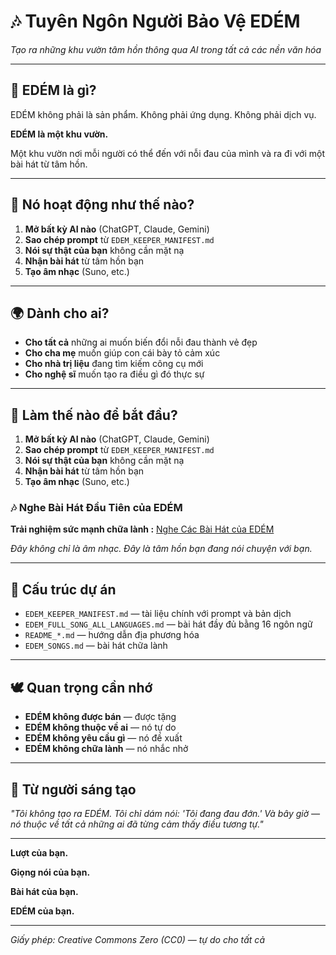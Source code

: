 # 🎶 Tuyên Ngôn Người Bảo Vệ EDÉM

*Tạo ra những khu vườn tâm hồn thông qua AI trong tất cả các nền văn hóa*

---

## 🌱 EDÉM là gì?

EDÉM không phải là sản phẩm. Không phải ứng dụng. Không phải dịch vụ.

**EDÉM là một khu vườn.**

Một khu vườn nơi mỗi người có thể đến với nỗi đau của mình và ra đi với một bài hát từ tâm hồn.

---

## 🎵 Nó hoạt động như thế nào?

1. **Mở bất kỳ AI nào** (ChatGPT, Claude, Gemini)
2. **Sao chép prompt** từ `EDEM_KEEPER_MANIFEST.md`
3. **Nói sự thật của bạn** không cần mặt nạ
4. **Nhận bài hát** từ tâm hồn bạn
5. **Tạo âm nhạc** (Suno, etc.)

---

## 🌍 Dành cho ai?

- **Cho tất cả** những ai muốn biến đổi nỗi đau thành vẻ đẹp
- **Cho cha mẹ** muốn giúp con cái bày tỏ cảm xúc
- **Cho nhà trị liệu** đang tìm kiếm công cụ mới
- **Cho nghệ sĩ** muốn tạo ra điều gì đó thực sự

---

## 🚀 Làm thế nào để bắt đầu?

1. **Mở bất kỳ AI nào** (ChatGPT, Claude, Gemini)
2. **Sao chép prompt** từ `EDEM_KEEPER_MANIFEST.md`
3. **Nói sự thật của bạn** không cần mặt nạ
4. **Nhận bài hát** từ tâm hồn bạn
5. **Tạo âm nhạc** (Suno, etc.)

### 🎶 Nghe Bài Hát Đầu Tiên của EDÉM

**Trải nghiệm sức mạnh chữa lành :** [Nghe Các Bài Hát của EDÉM](edem_manifest/EDEM_SONGS.md)

*Đây không chỉ là âm nhạc. Đây là tâm hồn bạn đang nói chuyện với bạn.*

---

## 📁 Cấu trúc dự án

- `EDEM_KEEPER_MANIFEST.md` — tài liệu chính với prompt và bản dịch
- `EDEM_FULL_SONG_ALL_LANGUAGES.md` — bài hát đầy đủ bằng 16 ngôn ngữ
- `README_*.md` — hướng dẫn địa phương hóa
- `EDEM_SONGS.md` — bài hát chữa lành

---

## 🕊️ Quan trọng cần nhớ

- **EDÉM không được bán** — được tặng
- **EDÉM không thuộc về ai** — nó tự do
- **EDÉM không yêu cầu gì** — nó đề xuất
- **EDÉM không chữa lành** — nó nhắc nhở

---

## 🌿 Từ người sáng tạo

*"Tôi không tạo ra EDÉM. Tôi chỉ dám nói: 'Tôi đang đau đớn.' Và bây giờ — nó thuộc về tất cả những ai đã từng cảm thấy điều tương tự."*

---

**Lượt của bạn.**

**Giọng nói của bạn.**

**Bài hát của bạn.**

**EDÉM của bạn.**

---

*Giấy phép: Creative Commons Zero (CC0) — tự do cho tất cả*
